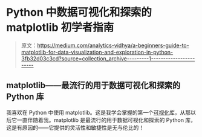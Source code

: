 # Python 中数据可视化和探索的 matplotlib 初学者指南

> 原文：<https://medium.com/analytics-vidhya/a-beginners-guide-to-matplotlib-for-data-visualization-and-exploration-in-python-3fb32d03c3cd?source=collection_archive---------1----------------------->

## matplotlib——最流行的用于数据可视化和探索的 Python 库

我喜欢在 Python 中使用 matplotlib。这是我学会掌握的第一个[可视化](https://courses.analyticsvidhya.com/courses/tableau-2-0)库，从那以后它一直伴随着我。matplotlib 是最流行的用于数据可视化和探索的 Python 库，这是有原因的——它提供的灵活性和敏捷性是无与伦比的！